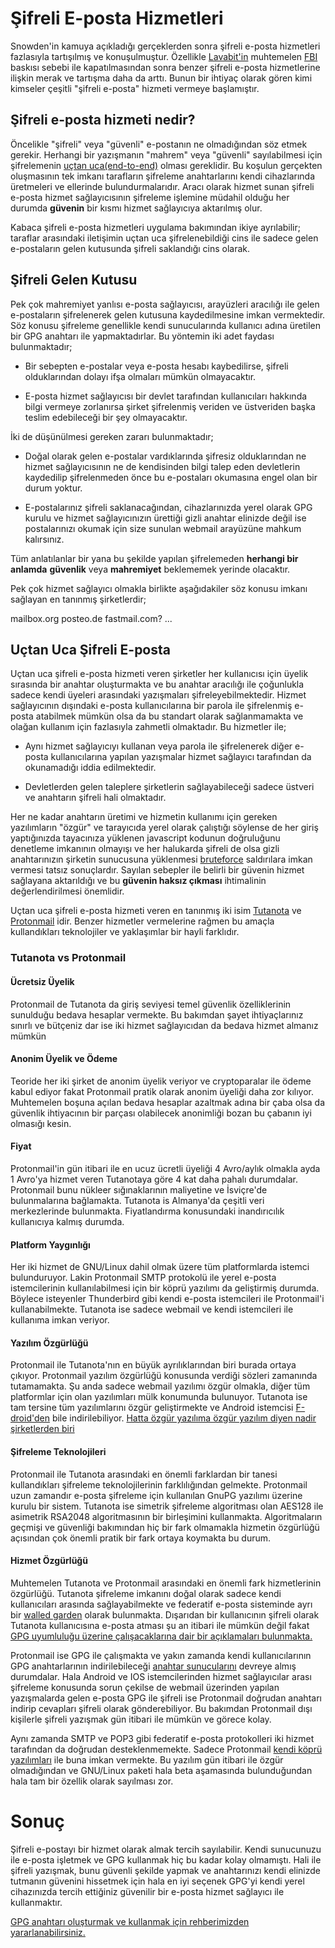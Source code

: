 # Şifreli E-posta Hizmetleri

Snowden'in kamuya açıkladığı gerçeklerden sonra şifreli e-posta hizmetleri fazlasıyla tartışılmış ve konuşulmuştur. Özellikle [Lavabit'in](https://en.wikipedia.org/wiki/Lavabit) muhtemelen [FBI](https://www.fbi.gov/) baskısı sebebi ile kapatılmasından sonra benzer şifreli e-posta hizmetlerine ilişkin merak ve tartışma daha da arttı. Bunun bir ihtiyaç olarak gören kimi kimseler çeşitli "şifreli e-posta" hizmeti vermeye başlamıştır.

## Şifreli e-posta hizmeti nedir?

Öncelikle "şifreli" veya "güvenli" e-postanın ne olmadığından söz etmek gerekir. Herhangi bir yazışmanın "mahrem" veya "güvenli" sayılabilmesi için şifrelemenin [uçtan uca(end-to-end)](https://en.wikipedia.org/wiki/End-to-end_encryption) olması gereklidir. Bu koşulun gerçekten oluşmasının tek imkanı tarafların şifreleme anahtarlarını kendi cihazlarında üretmeleri ve ellerinde bulundurmalarıdır. Aracı olarak hizmet sunan şifreli e-posta hizmet sağlayıcısının şifreleme işlemine müdahil olduğu her durumda **güvenin** bir kısmı hizmet sağlayıcıya aktarılmış olur.

Kabaca şifreli e-posta hizmetleri uygulama bakımından ikiye ayrılabilir; taraflar arasındaki iletişimin uçtan uca şifrelenebildiği cins ile sadece gelen e-postaların gelen kutusunda şifreli saklandığı cins olarak.

## Şifreli Gelen Kutusu

Pek çok mahremiyet yanlısı e-posta sağlayıcısı, arayüzleri aracılığı ile gelen e-postaların şifrelenerek gelen kutusuna kaydedilmesine imkan vermektedir. Söz konusu şifreleme genellikle kendi sunucularında kullanıcı adına üretilen bir GPG anahtarı ile yapmaktadırlar. Bu yöntemin iki adet faydası bulunmaktadır;

* Bir sebepten e-postalar veya e-posta hesabı kaybedilirse, şifreli olduklarından dolayı ifşa olmaları mümkün olmayacaktır.

* E-posta hizmet sağlayıcısı bir devlet tarafından kullanıcıları hakkında bilgi vermeye zorlanırsa şirket şifrelenmiş veriden ve üstveriden başka teslim edebileceği bir şey olmayacaktır.

İki de düşünülmesi gereken zararı bulunmaktadır;

* Doğal olarak gelen e-postalar vardıklarında şifresiz olduklarından ne hizmet sağlayıcısının ne de kendisinden bilgi talep eden devletlerin kaydedilip şifrelenmeden önce bu e-postaları okumasına engel olan bir durum yoktur.

* E-postalarınız şifreli saklanacağından, cihazlarınızda yerel olarak GPG kurulu ve hizmet sağlayıcınızın ürettiği gizli anahtar elinizde değil ise postalarınızı okumak için size sunulan webmail arayüzüne mahkum kalırsınız.

Tüm anlatılanlar bir yana bu şekilde yapılan şifrelemeden __herhangi bir anlamda__ **güvenlik** veya **mahremiyet** beklememek yerinde olacaktır.

Pek çok hizmet sağlayıcı olmakla birlikte aşağıdakiler söz konusu imkanı sağlayan en tanınmış şirketlerdir;

mailbox.org
posteo.de
fastmail.com?
...

## Uçtan Uca Şifreli E-posta

Uçtan uca şifreli e-posta hizmeti veren şirketler her kullanıcısı için üyelik sırasında bir anahtar oluşturmakta ve bu anahtar aracılığı ile çoğunlukla sadece kendi üyeleri arasındaki yazışmaları şifreleyebilmektedir. Hizmet sağlayıcının dışındaki e-posta kullanıcılarına bir parola ile şifrelenmiş e-posta atabilmek mümkün olsa da bu standart olarak sağlanmamakta ve olağan kullanım için fazlasıyla zahmetli olmaktadır. Bu hizmetler ile;

* Aynı hizmet sağlayıcıyı kullanan veya parola ile şifrelenerek diğer e-posta kullanıcılarına yapılan yazışmalar hizmet sağlayıcı tarafından da okunamadığı iddia edilmektedir.

* Devletlerden gelen taleplere şirketlerin sağlayabileceği sadece üstveri ve anahtarın şifreli hali olmaktadır.

Her ne kadar anahtarın üretimi ve hizmetin kullanımı için gereken yazılımların "özgür" ve tarayıcıda yerel olarak çalıştığı söylense de her giriş yaptığınızda tayacınıza yüklenen javascript kodunun doğruluğunu denetleme imkanının olmayışı ve her halukarda şifreli de olsa gizli anahtarınızın şirketin sunucusuna yüklenmesi [bruteforce](https://en.wikipedia.org/wiki/Brute-force_attack) saldırılara imkan vermesi tatsız sonuçlardır. Sayılan sebepler ile belirli bir güvenin hizmet sağlayana aktarıldığı ve bu **güvenin haksız çıkması** ihtimalinin değerlendirilmesi önemlidir.

Uçtan uca şifreli e-posta hizmeti veren en tanınmış iki isim [Tutanota](https://tutanota.com) ve [Protonmail](https://protonmail.com) idir. Benzer hizmetler vermelerine rağmen bu amaçla kullandıkları teknolojiler ve yaklaşımlar bir hayli farklıdır.

### Tutanota vs Protonmail

#### Ücretsiz Üyelik

Protonmail de Tutanota da giriş seviyesi temel güvenlik özelliklerinin sunulduğu bedava hesaplar vermekte. Bu bakımdan şayet ihtiyaçlarınız sınırlı ve bütçeniz dar ise iki hizmet sağlayıcıdan da bedava hizmet almanız mümkün

#### Anonim Üyelik ve Ödeme

Teoride her iki şirket de anonim üyelik veriyor ve cryptoparalar ile ödeme kabul ediyor fakat Protonmail pratik olarak anonim üyeliği daha zor kılıyor. Muhtemelen boşuna açılan bedava hesaplar azaltmak adına bir çaba olsa da güvenlik ihtiyacının bir parçası olabilecek anonimliği bozan bu çabanın iyi olmasığı kesin.

#### Fiyat

Protonmail'in gün itibari ile en ucuz ücretli üyeliği 4 Avro/aylık olmakla ayda 1 Avro'ya hizmet veren Tutanotaya göre 4 kat daha pahalı durumdalar. Protonmail bunu nükleer sığınaklarının maliyetine ve İsviçre'de bulunmalarına bağlamakta. Tutanota is Almanya'da çeşitli veri merkezlerinde bulunmakta. Fiyatlandırma konusundaki inandırıcılık kullanıcıya kalmış durumda.

#### Platform Yaygınlığı

Her iki hizmet de GNU/Linux dahil olmak üzere tüm platformlarda istemci bulunduruyor. Lakin Protonmail SMTP protokolü ile yerel e-posta istemcilerinin kullanılabilmesi için bir köprü yazılımı da geliştirmiş durumda. Böylece isteyenler Thunderbird gibi kendi e-posta istemcileri ile Protonmail'i kullanabilmekte. Tutanota ise sadece webmail ve kendi istemcileri ile kullanıma imkan veriyor.

#### Yazılım Özgürlüğü

Protonmail ile Tutanota'nın en büyük ayrılıklarından biri burada ortaya çıkıyor. Protonmail yazılım özgürlüğü konusunda verdiği sözleri zamanında tutamamakta. Şu anda sadece webmail yazılımı özgür olmakla, diğer tüm platformlar için olan yazılımları mülk konumunda bulunuyor. Tutanota ise tam tersine tüm yazılımlarını özgür geliştirmekte ve Android istemcisi [F-droid'den](https://f-droid.org) bile indirilebiliyor. [Hatta özgür yazılıma özgür yazılım diyen nadir şirketlerden biri](https://tutanota.com/blog/posts/desktop-clients/)

#### Şifreleme Teknolojileri

Protonmail ile Tutanota arasındaki en önemli farklardan bir tanesi kullandıkları şifreleme teknolojilerinin farklılığından gelmekte. Protonmail uzun zamandır e-posta şifreleme için kullanılan GnuPG yazılımı üzerine kurulu bir sistem. Tutanota ise simetrik şifreleme algoritması olan AES128 ile asimetrik RSA2048 algoritmasının bir birleşimini kullanmakta. Algoritmaların geçmişi ve güvenliği bakımından hiç bir fark olmamakla hizmetin özgürlüğü açısından çok önemli pratik bir fark ortaya koymakta bu durum.

#### Hizmet Özgürlüğü

Muhtemelen Tutanota ve Protonmail arasındaki en önemli fark hizmetlerinin özgürlüğü. Tutanota şifreleme imkanını doğal olarak sadece kendi kullanıcıları arasında sağlayabilmekte ve federatif e-posta sisteminde ayrı bir [walled garden](https://www.fsf.org/blogs/community/iphone) olarak bulunmakta. Dışarıdan bir kullanıcının şifreli olarak Tutanota kullanıcısına e-posta atması şu an itibari ile mümkün değil fakat [GPG uyumluluğu üzerine çalışacaklarına dair bir açıklamaları bulunmakta.](https://www.reddit.com/r/tutanota/comments/9blzp4/support_for_pgpgpg/)

Protonmail ise GPG ile çalışmakta ve yakın zamanda kendi kullanıcılarının GPG anahtarlarının indirilebileceği [anahtar sunucularını](hkps://api.protonmail.ch) devreye almış durumdalar. Hala Android ve IOS istemcilerinden hizmet sağlayıcılar arası şifreleme konusunda sorun çekilse de webmail üzerinden yapılan yazışmalarda gelen e-posta GPG ile şifreli ise Protonmail doğrudan anahtarı indirip cevapları şifreli olarak gönderebiliyor. Bu bakımdan Protonmail dışı kişilerle şifreli yazışmak gün itibari ile mümkün ve görece kolay.

Aynı zamanda SMTP ve POP3 gibi federatif e-posta protokolleri iki hizmet tarafından da doğrudan desteklenmemekte. Sadece Protonmail [kendi köprü yazılımları](https://protonmail.com/bridge/) ile buna imkan vermekte. Bu yazılım gün itibari ile özgür olmadığından ve GNU/Linux paketi hala beta aşamasında bulunduğundan hala tam bir özellik olarak sayılması zor.

# Sonuç

Şifreli e-postayı bir hizmet olarak almak tercih sayılabilir. Kendi sunucunuzu ile e-posta işletmek ve GPG kullanmak hiç bu kadar kolay olmamıştı. Hali ile şifreli yazışmak, bunu güvenli şekilde yapmak ve anahtarınızı kendi elinizde tutmanın güvenini hissetmek için hala en iyi seçenek GPG'yi kendi yerel cihazınızda tercih ettiğiniz güvenilir bir e-posta hizmet sağlayıcı ile kullanmaktır.

[GPG anahtarı oluşturmak ve kullanmak için rehberimizden yararlanabilirsiniz.](../yazisma_guvenligi/openpgp.md)
